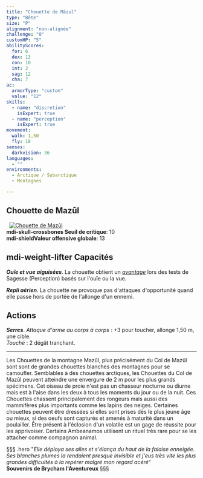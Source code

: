 ```yaml
---
title: "Chouette de Mâzul"
type: "Bête"
size: "P"
alignment: "non-alignée"
challenge: "0"
customHP: "5"
abilityScores:
  for: 6
  dex: 13
  con: 10
  int: 2
  sag: 12
  cha: 7
ac:
  armorType: "custom"
  value: "12"
skills:
  - name: "discretion"
    isExpert: true
  - name: "perception"
    isExpert: true
movement:
  walk: 1,50
  fly: 18
senses:
  darkvision: 36
languages:
  - ""
environments:
  - Arctique / Subarctique
  - Montagnes

---
```

## Chouette de Mazûl
&nbsp;
[![Chouette de Mazûl](https://www.douaratil.fr/illustrations/bete/chouettedemazulm.png)](https://www.douaratil.fr/illustrations/bete/chouettedemazul.jpg)  
**<v-icon>mdi-skull-crossbones</v-icon> Seuil de critique**: 10        
**<v-icon>mdi-shield</v-icon>Valeur offensive globale**: 13     
## <v-icon>mdi-weight-lifter</v-icon> Capacités
_**Ouïe et vue aiguisées**_. La chouette obtient un [_avantage_](/utiliser-les-caracteristiques/#avantage-et-desavantage) lors des tests de Sagesse (Perception) basés sur l'ouïe ou la vue.

_**Repli aérien**_. La chouette ne provoque pas d'attaques d'opportunité quand elle passe hors de portée de l'allonge d'un ennemi.

## Actions
_**Serres**_. _Attaque d'arme au corps à corps_ : +3 pour toucher, allonge 1,50 m, une cible.  
_Touché_ : 2 dégât tranchant.

---

Les Chouettes de la montagne Mazûl, plus précisément du Col de Mazûl sont sont de grandes chouettes blanches des montagnes pour se camoufler. Semblables à des chouettes arctiques, les Chouettes du Col de Mazûl peuvent atteindre une envergure de 2 m pour les plus grands spécimens. Cet oiseau de proie n'est pas un chasseur nocturne ou diurne mais est à l'aise dans les deux à tous les moments du jour ou de la nuit. Ces Chouettes chassent principalement des rongeurs mais aussi des mammifères plus importants comme les lapins des neiges. Certaines chouettes peuvent être dressées si elles sont prises dès le plus jeune âge ou mieux, si des oeufs sont capturés et amenés à maturité dans un poulailler. Être présent à l'éclosion d'un volatile est un gage de réussite pour les apprivoiser. Certains Ambeanamos utilisent un rituel très rare pour se les attacher comme compagnon animal.  

§§§ .hero
"*Elle déploya ses ailes et s'élança du haut de la falaise enneigée. Ses blanches plumes la rendaient presque invisible et j'eus très vite les plus grandes difficultés à la repérer malgré mon regard acéré*"  
**Souvenirs de Brycham l'Aventureux**
§§§

